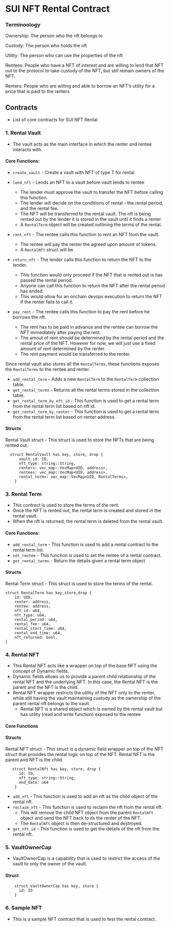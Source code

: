 # SUI NFT Rental Contract

### Terminoology

Ownership: The person who the nft belongs to

Custody: The person who holds the nft

Utility: The person who can use the properties of the nft

Rentees: People who have a NFT of interest and are willing to lend that NFT out to the protocol to take custody of the NFT, but still remain owners of the NFT.

Renters: People who are willing and able to borrow an NFT’s utility for a price that is paid to the renters

## Contracts

- List of core contracts for SUI NFT Rental

### 1. Rental Vault

- The vault acts as the main interface in which the renter and rentee interacts with.

#### Core Functions:

- `create_vault` - Create a vault with NFT of type T for rental

- `lend_nft` - Lends an NFT to a vault before vault lends to rentee

  - The lender must approve the vault to transfer the NFT before calling this function.
  - The lender will decide on the conditions of rental - the rental period, and the rental fee.
  - The NFT will be transferred to the rental vault. The nft is being rented out by the lender it is stored in the vault until it finds a renter
  - A `RentalTerm` object will be created outlining the terms of the rental.

- `rent_nft` - The rentee calls this function to rent an NFT from the vault.
  - The rentee will pay the renter the agreed upon amount of tokens.
  - A `RentalNft` struct will be
- `return_nft` - The lender calls this function to return the NFT to the lender.

  - This function would only proceed if the NFT that is rented out is has passed the rental period.
  - Anyone can call this function to return the NFT after the rental period has ended.
  - This would allow for an onchain devops execution to return the NFT if the renter fails to call it.

- `pay_rent` - The rentee calls this function to pay the rent before he borrows the nft.
  - The rent has to be paid in advance and the rentee can borrow the NFT immediately after paying the rent.
  - The amout of rent should be determined by the rental period and the rental price of the NFT. However for now, we will just use a fixed amount of rent determined by the renter.
  - The rent payment would be transferred to the renter.

Since rental vault also stores all the `RentalTerms`, these functions exposes the `RentalTerms` to the rentee and renter.

- `add_rental_term` - Adds a new `RentalTerm` to the `RentalTerm` collection table.
- `get_rental_terms` - Returns all the rental terms stored in the collection table.
- `get_rental_term_by_nft_id` - This function is used to get a rental term from the rental term list based on nft id.
- `get_rental_term_by_renter` - This function is used to get a rental term from the rental term list based on renter address.

#### Structs

Rental Vault struct - This struct is used to store the NFTs that are being rented out.

```move
  struct RentalVault has key, store, drop {
      vault_id: ID,
      nft_type: string::String,
      renters: vec_map::VecMap<UID, address>,
      rentees: vec_map::VecMap<UID, address>,
      rental_terms: vec_map::VecMap<UID, RentalTerms>,
    }
```

### 3. Rental Term

- This contract is used to store the terms of the rent.
- Once the NFT is rented out, the rental term is created and stored in the rental vault.
- When the nft is returned, the rental term is deleted from the rental vault.

#### Core Functions:

- `add_rental_term` - This function is used to add a rental contract to the rental term list.
- `set_rentee` - This function is used to set the rentee of a rental contract.
- `get_rental_terms` - Return the details given a rental term object

#### Structs

Rental Term struct - This struct is used to store the terms of the rental.

```move
struct RentalTerm has key,store,drop {
    id: UID,
    renter: address,
    rentee: address,
    nft_id: u64,
    nft_type: u64,
    rental_period: u64,
    rental_fee: u64,
    rental_start_time: u64,
    rental_end_time: u64,
    nft_returned: bool,
}
```

### 4. Rental NFT

- This Rental NFT acts like a wrapper on top of the base NFT using the concept of Dynamic fields.
- Dynamic fields allows us to provide a parent child relationship of the rental NFT and the underlying NFT. In this case, the Rental NFT is the parent and the NFT is the child.
- Rental NFT wrapper restricts the utility of the NFT only to the renter, while still having the vault maintaining custody as the ownership of the parent rental nft belongs to the vault.
  - Rental NFT is a shared object which is owned by the rental vault but has utility (read and write function) exposed to the rentee

#### Core Functions

#### Structs

Rental NFT struct - This struct is a dynamic field wrapper on top of the NFT struct that provides the rental logic on top of the NFT. Rental NFT is the parent and NFT is the child.

```move
   struct RentalNft has key, store, drop {
      id: ID,
      nft_type: string::String,
      end_date: u64
    }
```

- `add_nft` - This function is used to add an nft as the child object of the rental nft.
- `reclaim_nft` - This function is used to reclaim the nft from the rental nft.
  - This will remove the child NFT object from the parent `RentalNft` object and send the NFT back to its the renter of the NFT.
  - The `RentalNft` object is then de-structured and destroyed.
- `get_nft_id` - This function is used to get the details of the nft from the rental nft.

### 5. VaultOwnerCap

- VaultOwnerCap is a capability that is used to restrict the access of the vault to only the owner of the vault.

#### Struct

```move
    struct VaultOwnerCap has key, store {
      id: ID
    }
```

### 6. Sample NFT

- This is a sample NFT contract that is used to test the rental contract.
